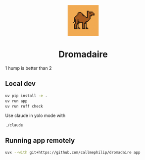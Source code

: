 <div align="center">
  <a href="https://bsky.app/profile/callmephilip.com/post/3lsxyhrsyac2h">
    <img src="assets/dromadaire.png" alt="Dromadaire" width="100" />
  </a>
</div>

<h1 align="center">Dromadaire</h1>

1 hump is better than 2

## Local dev

```bash
uv pip install -e .
uv run app
uv run ruff check
```

Use claude in yolo mode with

```
./claude
```

## Running app remotely

```bash
uvx --with git+https://github.com/callmephilip/dromadaire app
```
